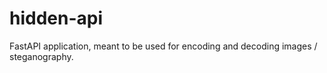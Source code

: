 # hidden-api

FastAPI application, meant to be used for encoding and decoding images / steganography.
